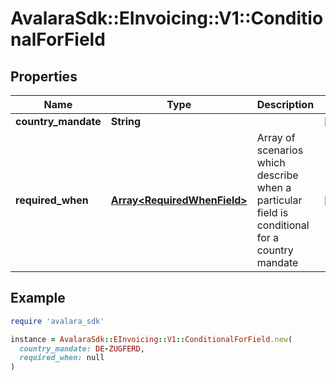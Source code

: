 # AvalaraSdk::EInvoicing::V1::ConditionalForField

## Properties

| Name | Type | Description | Notes |
| ---- | ---- | ----------- | ----- |
| **country_mandate** | **String** |  | [optional] |
| **required_when** | [**Array&lt;RequiredWhenField&gt;**](RequiredWhenField.md) | Array of scenarios which describe when a particular field is conditional for a country mandate | [optional] |

## Example

```ruby
require 'avalara_sdk'

instance = AvalaraSdk::EInvoicing::V1::ConditionalForField.new(
  country_mandate: DE-ZUGFERD,
  required_when: null
)
```


